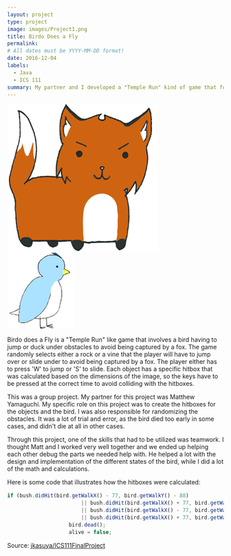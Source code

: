 ```yaml
---
layout: project
type: project
image: images/Project1.png
title: Birdo Does a Fly
permalink: 
# All dates must be YYYY-MM-DD format!
date: 2016-12-04
labels:
  - Java
  - ICS 111
summary: My partner and I developed a "Temple Run" kind of game that follows a bird trying to escape a fox.
---
```


<div class="ui small rounded images">
  <img class="ui image" src="../images/fox_edit1.png">
  <img class="ui image" src="../images/Bird.png">
</div>

Birdo does a Fly is a "Temple Run" like game that involves a bird having to jump or duck under obstacles to avoid being captured by a fox. The game randomly selects either a rock or a vine that the player will have to jump over or slide under to avoid being captured by a fox. The player either has to press 'W' to jump or 'S' to slide. Each object has a specific hitbox that was calculated based on the dimensions of the image, so the keys have to be pressed at the correct time to avoid colliding with the hitboxes.

This was a group project. My partner for this project was Matthew Yamaguchi. My specific role on this project was to create the hitboxes for the objects and the bird. I was also responsible for randomizing the obstacles. It was a lot of trial and error, as the bird died too early in some cases, and didn't die at all in other cases.

Through this project, one of the skills that had to be utilized was teamwork. I thought Matt and I worked very well together and we ended up helping each other debug the parts we needed help with. He helped a lot with the design and implementation of the different states of the bird, while I did a lot of the math and calculations.

Here is some code that illustrates how the hitboxes were calculated:

```js
if (bush.didHit(bird.getWalkX() - 77, bird.getWalkY() - 88)
						|| bush.didHit(bird.getWalkX() + 77, bird.getWalkY() - 88)
						|| bush.didHit(bird.getWalkX() - 77, bird.getWalkY() + 88)
						|| bush.didHit(bird.getWalkX() + 77, bird.getWalkY() + 88)) {
					bird.dead();
					alive = false;
```

Source: <a href="https://github.com/jkasuya/ICS111FinalProject"><i class="large github icon"></i>jkasuya/ICS111FinalProject</a>




